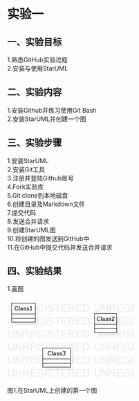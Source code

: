 # 实验一

## 一、实验目标

1.熟悉GitHub实验过程  
2.安装与使用StarUML  

## 二、实验内容

1.安装Github并练习使用Git Bash  
2.安装StarUML并创建一个图  

## 三、实验步骤

1.安装StarUML  
2.安装Git工具  
3.注册并登陆Github账号  
4.Fork实验库  
5.Git clone到本地磁盘  
6.创建目录及Markdown文件  
7.提交代码  
8.发送合并请求  
9.创建StarUML图  
10.将创建的图发送到GitHub中  
11.在GitHub中提交代码并发送合并请求  

## 四、实验结果

1.画图

![第一个UML图](./model1.jpg)  
图1.在StarUML上创建的第一个图
